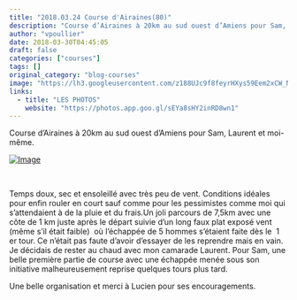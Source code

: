 ```yaml
---
title: "2018.03.24 Course d'Airaines(80)"
description: "Course d’Airaines à 20km au sud ouest d’Amiens pour Sam, Laurent et moi-même."
author: "vpoullier"
date: 2018-03-30T04:45:05
draft: false
categories: ["courses"]
tags: []
original_category: "blog-courses"
image: "https://lh3.googleusercontent.com/z188UJc9f8feyrHXys59Eem2xCW_NcYAWfQtCoRc-Y6sqKH1dFo6xgwPAUtOiCIfcxJ3k50rjTXNkZ3ApzQ1014QM25NcC9-EIWKn40Ay97WXITNXfsARwFsgSM7ywadXgl8IKhWv44a82Ca5ilgzDffk0dtc9JGXn_VS6CkgAfT6ZY8Ajyv2SAsN0kByrbgRjJZ7AqWLVyQH-U5XKye4-5tEgoxV50TqFyA2Fgb87x8E3VZ28YFGoM1MxBdQQOij_p1w1tstDCF9G_1aooTKKQvldAkZuE0ukoZXn3BddoY1rs3iltyt-0i6qSUmgQ1MGKydk2KdEDal1_mRVQT9RQGlyDNCAq9JkQVowFWFCXnznUQXa3kCIR_tZr8IgOlWVm88CzwBKELAUEqFV3-BA3Eby2Yg3uDNu8icWfLwxmH8D20llbOM6AmSY3ywylY_tIT9RRc-V2CBDmZ6QldckcYcRvIsIYxMfYr-rzANlMdAeECq3HhAD-gEjic9xQeirjhBreuw1nKCDx7EMy_5hrFpuMnDKgr_LDxJicJcJ51GW4AvOXuSLE3El1CausDaPpYVxFWkl5C7iVkb_Ig-Aeig1-s06Q_w9lFmmKG=w718-h404-no"
links:
  - title: "LES PHOTOS"
    website: "https://photos.app.goo.gl/sEYa8sHY2inRD8wn1"
---
```


Course d’Airaines à 20km au sud ouest d’Amiens pour Sam, Laurent et moi-même.

<!--more-->

[![Image](https://lh3.googleusercontent.com/z188UJc9f8feyrHXys59Eem2xCW_NcYAWfQtCoRc-Y6sqKH1dFo6xgwPAUtOiCIfcxJ3k50rjTXNkZ3ApzQ1014QM25NcC9-EIWKn40Ay97WXITNXfsARwFsgSM7ywadXgl8IKhWv44a82Ca5ilgzDffk0dtc9JGXn_VS6CkgAfT6ZY8Ajyv2SAsN0kByrbgRjJZ7AqWLVyQH-U5XKye4-5tEgoxV50TqFyA2Fgb87x8E3VZ28YFGoM1MxBdQQOij_p1w1tstDCF9G_1aooTKKQvldAkZuE0ukoZXn3BddoY1rs3iltyt-0i6qSUmgQ1MGKydk2KdEDal1_mRVQT9RQGlyDNCAq9JkQVowFWFCXnznUQXa3kCIR_tZr8IgOlWVm88CzwBKELAUEqFV3-BA3Eby2Yg3uDNu8icWfLwxmH8D20llbOM6AmSY3ywylY_tIT9RRc-V2CBDmZ6QldckcYcRvIsIYxMfYr-rzANlMdAeECq3HhAD-gEjic9xQeirjhBreuw1nKCDx7EMy_5hrFpuMnDKgr_LDxJicJcJ51GW4AvOXuSLE3El1CausDaPpYVxFWkl5C7iVkb_Ig-Aeig1-s06Q_w9lFmmKG=w718-h404-no)](https://lh3.googleusercontent.com/z188UJc9f8feyrHXys59Eem2xCW_NcYAWfQtCoRc-Y6sqKH1dFo6xgwPAUtOiCIfcxJ3k50rjTXNkZ3ApzQ1014QM25NcC9-EIWKn40Ay97WXITNXfsARwFsgSM7ywadXgl8IKhWv44a82Ca5ilgzDffk0dtc9JGXn_VS6CkgAfT6ZY8Ajyv2SAsN0kByrbgRjJZ7AqWLVyQH-U5XKye4-5tEgoxV50TqFyA2Fgb87x8E3VZ28YFGoM1MxBdQQOij_p1w1tstDCF9G_1aooTKKQvldAkZuE0ukoZXn3BddoY1rs3iltyt-0i6qSUmgQ1MGKydk2KdEDal1_mRVQT9RQGlyDNCAq9JkQVowFWFCXnznUQXa3kCIR_tZr8IgOlWVm88CzwBKELAUEqFV3-BA3Eby2Yg3uDNu8icWfLwxmH8D20llbOM6AmSY3ywylY_tIT9RRc-V2CBDmZ6QldckcYcRvIsIYxMfYr-rzANlMdAeECq3HhAD-gEjic9xQeirjhBreuw1nKCDx7EMy_5hrFpuMnDKgr_LDxJicJcJ51GW4AvOXuSLE3El1CausDaPpYVxFWkl5C7iVkb_Ig-Aeig1-s06Q_w9lFmmKG=w718-h404-no)

&nbsp;

Temps doux, sec et ensoleillé avec très peu de vent. Conditions idéales pour enfin rouler en court sauf comme pour les pessimistes comme moi qui s’attendaient à de la pluie et du frais.Un joli parcours de 7,5km avec une côte de 1 km juste après le départ suivie d’un long faux plat exposé vent (même s’il était faible) &nbsp;où l’échappée de 5 hommes s’étaient faite dès le &nbsp;1 er tour. Ce n’était pas faute d’avoir d’essayer de les reprendre mais en vain. Je décidais de rester au chaud avec mon camarade Laurent.&nbsp;Pour Sam, une belle première partie de course avec une échappée menée sous son initiative malheureusement reprise quelques tours plus tard.

Une belle organisation et merci à Lucien pour ses encouragements.